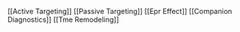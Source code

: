 [[Active Targeting]]
[[Passive Targeting]]
[[Epr Effect]]
[[Companion Diagnostics]]
[[Tme Remodeling]]
